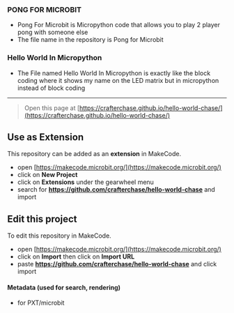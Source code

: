 ### PONG FOR MICROBIT
* Pong For Microbit is Micropython code that allows you to play 2 player pong with someone else
* The file name in the repository is Pong for Microbit


### Hello World In Micropython
* The File named Hello World In Micropython is exactly like the block coding where it shows my name on the LED matrix but in micropython instead of block coding

__________________________________________________________________________________________________________________________________________________________________


> Open this page at [https://crafterchase.github.io/hello-world-chase/](https://crafterchase.github.io/hello-world-chase/)

## Use as Extension

This repository can be added as an **extension** in MakeCode.

* open [https://makecode.microbit.org/](https://makecode.microbit.org/)
* click on **New Project**
* click on **Extensions** under the gearwheel menu
* search for **https://github.com/crafterchase/hello-world-chase** and import







## Edit this project

To edit this repository in MakeCode.

* open [https://makecode.microbit.org/](https://makecode.microbit.org/)
* click on **Import** then click on **Import URL**
* paste **https://github.com/crafterchase/hello-world-chase** and click import

#### Metadata (used for search, rendering)

* for PXT/microbit
<script src="https://makecode.com/gh-pages-embed.js"></script><script>makeCodeRender("{{ site.makecode.home_url }}", "{{ site.github.owner_name }}/{{ site.github.repository_name }}");</script>








